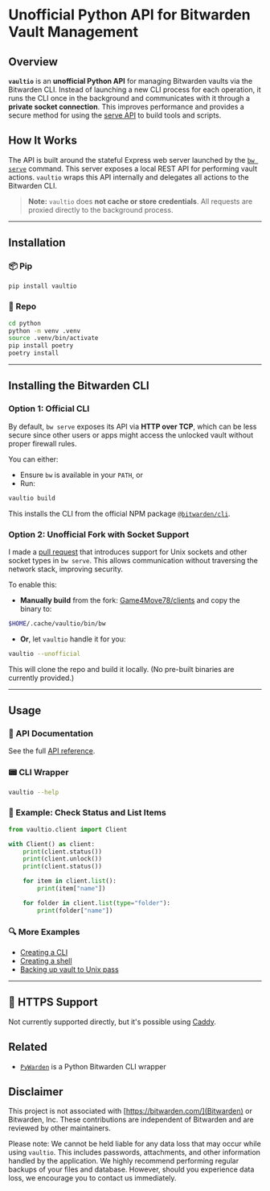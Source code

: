 # Unofficial Python API for Bitwarden Vault Management

## Overview

**`vaultio`** is an **unofficial Python API** for managing Bitwarden vaults via the Bitwarden CLI. Instead of launching a new CLI process for each operation, it runs the CLI once in the background and communicates with it through a **private socket connection**. This improves performance and provides a secure method for using the [serve API](https://bitwarden.com/help/vault-management-api/) to build tools and scripts.

## How It Works

The API is built around the stateful Express web server launched by the [`bw serve`](https://bitwarden.com/help/cli/#serve) command. This server exposes a local REST API for performing vault actions. `vaultio` wraps this API internally and delegates all actions to the Bitwarden CLI.

> **Note:** `vaultio` does **not cache or store credentials**. All requests are proxied directly to the background process.

---

## Installation

### 📦 Pip

```sh
pip install vaultio
```

### 🔧 Repo

```sh
cd python
python -m venv .venv
source .venv/bin/activate
pip install poetry
poetry install
```

---

## Installing the Bitwarden CLI

### Option 1: Official CLI

By default, `bw serve` exposes its API via **HTTP over TCP**, which can be less secure since other users or apps might access the unlocked vault without proper firewall rules.

You can either:
- Ensure `bw` is available in your `PATH`, or
- Run:

```sh
vaultio build
```

This installs the CLI from the official NPM package [`@bitwarden/cli`](https://www.npmjs.com/package/@bitwarden/cli).

### Option 2: Unofficial Fork with Socket Support

I made a [pull request](https://github.com/bitwarden/clients/pull/14262) that introduces support for Unix sockets and other socket types in `bw serve`. This allows communication without traversing the network stack, improving security.

To enable this:
- **Manually build** from the fork: [Game4Move78/clients](https://github.com/Game4Move78/clients/tree/feat/unix-socket-support) and copy the binary to:

```sh
$HOME/.cache/vaultio/bin/bw
```

- **Or**, let `vaultio` handle it for you:

```sh
vaultio --unofficial
```

This will clone the repo and build it locally. (No pre-built binaries are currently provided.)

---

## Usage

### 📘 API Documentation

See the full [API reference](https://github.com/Game4Move78/vaultio/blob/master/API.md).

### 📟 CLI Wrapper

```sh
vaultio --help
```

### 🧪 Example: Check Status and List Items

```python
from vaultio.client import Client

with Client() as client:
    print(client.status())
    print(client.unlock())
    print(client.status())

    for item in client.list():
        print(item["name"])

    for folder in client.list(type="folder"):
        print(folder["name"])
```

### 🔍 More Examples

- [Creating a CLI](https://github.com/Game4Move78/vaultio/blob/master/python/src/vaultio/cli.py)
- [Creating a shell](https://github.com/Game4Move78/vaultio/blob/master/python/src/vaultio/examples/shell.py)
- [Backing up vault to Unix pass](https://github.com/Game4Move78/vaultio/blob/master/python/src/vaultio/examples/backup.py)

---

## 🔐 HTTPS Support

Not currently supported directly, but it's possible using [Caddy](https://github.com/Game4Move78/bw-serve-encrypted).

## Related

- [`PyWarden`](https://github.com/stefanfluit/PyWarden) is a Python Bitwarden CLI wrapper

## Disclaimer

This project is not associated with [https://bitwarden.com/](Bitwarden) or Bitwarden, Inc. These contributions are independent of Bitwarden and are reviewed by other maintainers.

Please note: We cannot be held liable for any data loss that may occur while using `vaultio`. This includes passwords, attachments, and other information handled by the application. We highly recommend performing regular backups of your files and database. However, should you experience data loss, we encourage you to contact us immediately.
